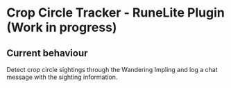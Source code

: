 # Crop Circle Tracker - RuneLite Plugin (Work in progress)

## Current behaviour

Detect crop circle sightings through the Wandering Impling and log a chat message with the sighting information.
